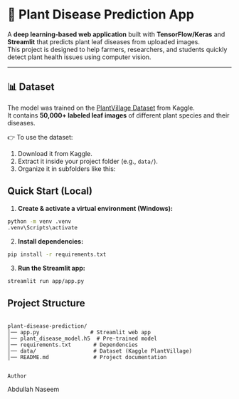 # 🌱 Plant Disease Prediction App  

A **deep learning-based web application** built with **TensorFlow/Keras** and **Streamlit** that predicts plant leaf diseases from uploaded images.  
This project is designed to help farmers, researchers, and students quickly detect plant health issues using computer vision.  

---

## 📊 Dataset  

The model was trained on the [PlantVillage Dataset](https://www.kaggle.com/datasets/emmarex/plantdisease) from Kaggle.  
It contains **50,000+ labeled leaf images** of different plant species and their diseases.  

👉 To use the dataset:  
1. Download it from Kaggle.  
2. Extract it inside your project folder (e.g., `data/`).  
3. Organize it in subfolders like this:  



## Quick Start (Local)

1) **Create & activate a virtual environment (Windows):**
```bash
python -m venv .venv
.venv\Scripts\activate
```

2) **Install dependencies:**
```bash
pip install -r requirements.txt
```


3) **Run the Streamlit app:**
```bash
streamlit run app/app.py
```

## Project Structure
```

plant-disease-prediction/
│── app.py                # Streamlit web app
│── plant_disease_model.h5  # Pre-trained model
│── requirements.txt       # Dependencies
│── data/                  # Dataset (Kaggle PlantVillage)
│── README.md              # Project documentation


Author
```
 Abdullah Naseem

 ```



